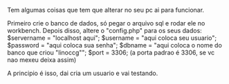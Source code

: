 Tem algumas coisas que tem que alterar no seu pc ai para funcionar.

Primeiro crie o banco de dados, só pegar o arquivo sql e rodar ele no workbench.
Depois disso, altere o "config.php" para os seus dados:
$servername = "localhost aqui"; 
$username = "aqui coloca seu usuario";
$password = "aqui coloca sua senha";
$dbname = "aqui coloca o nome do banco que criou "linoccg"";
$port = 3306; (a porta padrao é 3306, se vc nao mexeu deixa assim) 

A principio é isso, dai cria um usuario e vai testando.
